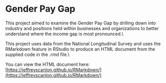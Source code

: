 # Gender Pay Gap
This project aimed to examine the Gender Pay Gap by drilling down into industry and positions held within businesses and organizations to better understand where the income gap is most pronounced.\

This project uses data from the National Longitudinal Survey and uses the RMarkdown feature in RStudio to produce an HTML document from the supplied code in the .rmd file.\

You can view the HTML document here: [https://jeffreyscanlon.github.io/RMarkdown/](https://jeffreyscanlon.github.io/RMarkdown/)
